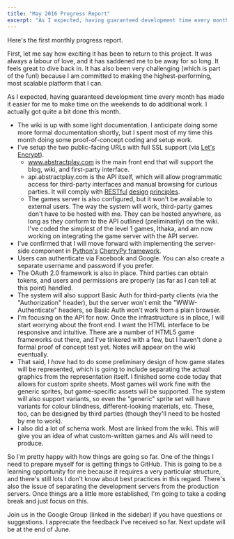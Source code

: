 ```yaml
---
title: "May 2016 Progress Report"
excerpt: "As I expected, having guaranteed development time every month has made it easier for me to make time on the weekends to do additional work. I actually got quite a bit done this month."
---
```


Here's the first monthly progress report.

First, let me say how exciting it has been to return to this project. It was always a labour of love, and it has saddened me to be away for so long. It feels great to dive back in. It has also been very challenging (which is part of the fun!) because I am committed to making the highest-performing, most scalable platform that I can. 

As I expected, having guaranteed development time every month has made it easier for me to make time on the weekends to do additional work. I actually got quite a bit done this month.

  * The wiki is up with some light documentation. I anticipate doing some more formal documentation shortly, but I spent most of my time this month doing some proof-of-concept coding and setup work.
  * I've setup the two public-facing URLs with full SSL support (via [Let's Encrypt](http://letsencrypt.org)).
    * www.abstractplay.com is the main front end that will support the blog, wiki, and first-party interface.
    * api.abstractplay.com is the API itself, which will allow programmatic access for third-party interfaces and manual browsing for curious parties. It will comply with [RESTful](https://en.wikipedia.org/wiki/Representational_state_transfer) [design](https://restful-api-design.readthedocs.io/en/latest/) [principles](http://restcookbook.com/).
    * The games server is also configured, but it won't be available to external users. The way the system will work, third-party games don't have to be hosted with me. They can be hosted anywhere, as long as they conform to the API outlined (preliminarily) on the wiki. I've coded the simplest of the level 1 games, Ithaka, and am now working on integrating the game server with the API server.
  * I've confirmed that I will move forward with implementing the server-side component in [Python's](http://python.org) [CherryPy framework](http://cherrypy.org).
  * Users can authenticate via Facebook and Google. You can also create a separate username and password if you prefer.
  * The OAuth 2.0 framework is also in place. Third parties can obtain tokens, and users and permissions are properly (as far as I can tell at this point) handled.
  * The system will also support Basic Auth for third-party clients (via the "Authorization" header), but the server won't emit the "WWW-Authenticate" headers, so Basic Auth won't work from a plain browser.
  * I'm focusing on the API for now. Once the infrastructure is in place, I will start worrying about the front end. I want the HTML interface to be responsive and intuitive. There are a number of HTML5 game frameworks out there, and I've tinkered with a few, but I haven't done a formal proof of concept test yet. Notes will appear on the wiki eventually. 
  * That said, I *have* had to do some preliminary design of how game states will be represented, which is going to include separating the actual graphics from the representation itself. I finished some code today that allows for custom sprite sheets. Most games will work fine with the generic sprites, but game-specific assets will be supported. The system will also support variants, so even the "generic" sprite set will have variants for colour blindness, different-looking materials, etc. These, too, can be designed by third parties (though they'll need to be hosted by me to work).
  * I also did a lot of schema work. Most are linked from the wiki. This will give you an idea of what custom-written games and AIs will need to produce.

  So I'm pretty happy with how things are going so far. One of the things I need to prepare myself for is getting things to GitHub. This is going to be a learning opportunity for me because it requires a very particular structure, and there's still lots I don't know about best practices in this regard. There's also the issue of separating the development servers from the production servers. Once things are a little more established, I'm going to take a coding break and just focus on this.

  Join us in the Google Group (linked in the sidebar) if you have questions or suggestions. I appreciate the feedback I've received so far. Next update will be at the end of June.
  
